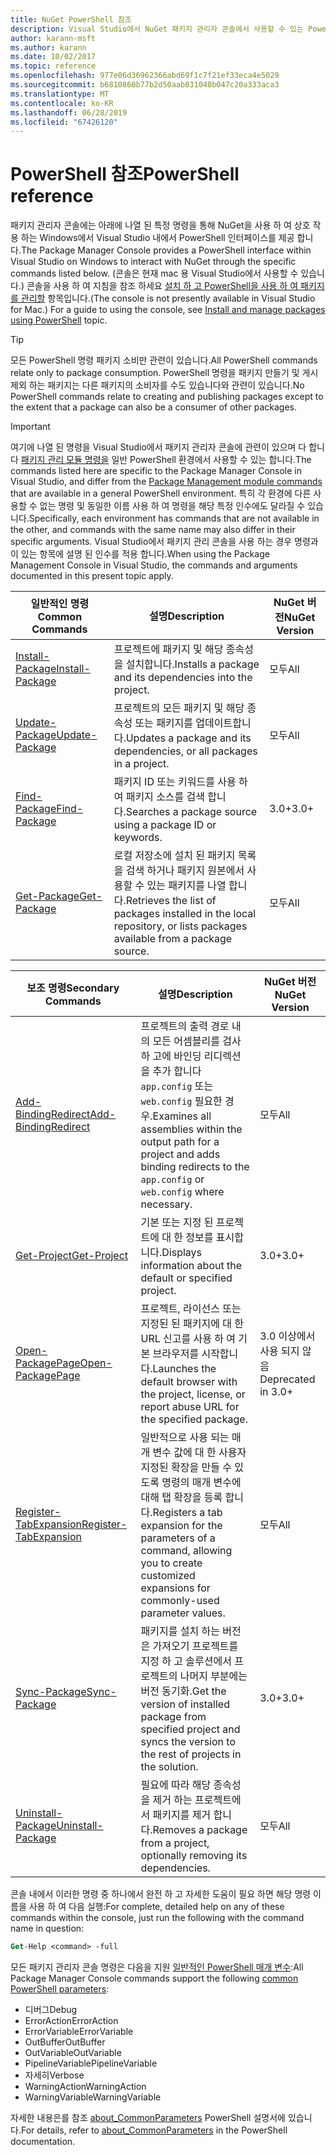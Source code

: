 ```yaml
---
title: NuGet PowerShell 참조
description: Visual Studio에서 NuGet 패키지 관리자 콘솔에서 사용할 수 있는 PowerShell 명령에 대 한 전체 참조 합니다.
author: karann-msft
ms.author: karann
ms.date: 10/02/2017
ms.topic: reference
ms.openlocfilehash: 977e06d36962366abd69f1c7f21ef33eca4e5029
ms.sourcegitcommit: b6810860b77b2d50aab031040b047c20a333aca3
ms.translationtype: MT
ms.contentlocale: ko-KR
ms.lasthandoff: 06/28/2019
ms.locfileid: "67426120"
---
```

# <a name="powershell-reference"></a><span data-ttu-id="9ffc3-103">PowerShell 참조</span><span class="sxs-lookup"><span data-stu-id="9ffc3-103">PowerShell reference</span></span>

<span data-ttu-id="9ffc3-104">패키지 관리자 콘솔에는 아래에 나열 된 특정 명령을 통해 NuGet을 사용 하 여 상호 작용 하는 Windows에서 Visual Studio 내에서 PowerShell 인터페이스를 제공 합니다.</span><span class="sxs-lookup"><span data-stu-id="9ffc3-104">The Package Manager Console provides a PowerShell interface within Visual Studio on Windows to interact with NuGet through the specific commands listed below.</span></span> <span data-ttu-id="9ffc3-105">(콘솔은 현재 mac 용 Visual Studio에서 사용할 수 있습니다.) 콘솔을 사용 하 여 지침을 참조 하세요 [설치 하 고 PowerShell을 사용 하 여 패키지를 관리할](../tools/package-manager-console.md) 항목입니다.</span><span class="sxs-lookup"><span data-stu-id="9ffc3-105">(The console is not presently available in Visual Studio for Mac.) For a guide to using the console, see [Install and manage packages using PowerShell](../tools/package-manager-console.md) topic.</span></span>

> [!Tip]
> <span data-ttu-id="9ffc3-106">모든 PowerShell 명령 패키지 소비만 관련이 있습니다.</span><span class="sxs-lookup"><span data-stu-id="9ffc3-106">All PowerShell commands relate only to package consumption.</span></span> <span data-ttu-id="9ffc3-107">PowerShell 명령을 패키지 만들기 및 게시 제외 하는 패키지는 다른 패키지의 소비자를 수도 있습니다와 관련이 있습니다.</span><span class="sxs-lookup"><span data-stu-id="9ffc3-107">No PowerShell commands relate to creating and publishing packages except to the extent that a package can also be a consumer of other packages.</span></span>

> [!Important]
> <span data-ttu-id="9ffc3-108">여기에 나열 된 명령을 Visual Studio에서 패키지 관리자 콘솔에 관련이 있으며 다 합니다 [패키지 관리 모듈 명령을](/powershell/module/packagemanagement/?view=powershell-6) 일반 PowerShell 환경에서 사용할 수 있는 합니다.</span><span class="sxs-lookup"><span data-stu-id="9ffc3-108">The commands listed here are specific to the Package Manager Console in Visual Studio, and differ from the [Package Management module commands](/powershell/module/packagemanagement/?view=powershell-6) that are available in a general PowerShell environment.</span></span> <span data-ttu-id="9ffc3-109">특히 각 환경에 다른 사용할 수 없는 명령 및 동일한 이름 사용 하 여 명령을 해당 특정 인수에도 달라질 수 있습니다.</span><span class="sxs-lookup"><span data-stu-id="9ffc3-109">Specifically, each environment has commands that are not available in the other, and commands with the same name may also differ in their specific arguments.</span></span> <span data-ttu-id="9ffc3-110">Visual Studio에서 패키지 관리 콘솔을 사용 하는 경우 명령과이 있는 항목에 설명 된 인수를 적용 합니다.</span><span class="sxs-lookup"><span data-stu-id="9ffc3-110">When using the Package Management Console in Visual Studio, the commands and arguments documented in this present topic apply.</span></span>

| <span data-ttu-id="9ffc3-111">일반적인 명령</span><span class="sxs-lookup"><span data-stu-id="9ffc3-111">Common Commands</span></span> | <span data-ttu-id="9ffc3-112">설명</span><span class="sxs-lookup"><span data-stu-id="9ffc3-112">Description</span></span> | <span data-ttu-id="9ffc3-113">NuGet 버전</span><span class="sxs-lookup"><span data-stu-id="9ffc3-113">NuGet Version</span></span> |
| --- | --- | --- |
| [<span data-ttu-id="9ffc3-114">Install-Package</span><span class="sxs-lookup"><span data-stu-id="9ffc3-114">Install-Package</span></span>](ps-ref-install-package.md) | <span data-ttu-id="9ffc3-115">프로젝트에 패키지 및 해당 종속성을 설치합니다.</span><span class="sxs-lookup"><span data-stu-id="9ffc3-115">Installs a package and its dependencies into the project.</span></span> | <span data-ttu-id="9ffc3-116">모두</span><span class="sxs-lookup"><span data-stu-id="9ffc3-116">All</span></span> |
| [<span data-ttu-id="9ffc3-117">Update-Package</span><span class="sxs-lookup"><span data-stu-id="9ffc3-117">Update-Package</span></span>](ps-ref-update-package.md) | <span data-ttu-id="9ffc3-118">프로젝트의 모든 패키지 및 해당 종속성 또는 패키지를 업데이트합니다.</span><span class="sxs-lookup"><span data-stu-id="9ffc3-118">Updates a package and its dependencies, or all packages in a project.</span></span> | <span data-ttu-id="9ffc3-119">모두</span><span class="sxs-lookup"><span data-stu-id="9ffc3-119">All</span></span> |
| [<span data-ttu-id="9ffc3-120">Find-Package</span><span class="sxs-lookup"><span data-stu-id="9ffc3-120">Find-Package</span></span>](ps-ref-find-package.md) | <span data-ttu-id="9ffc3-121">패키지 ID 또는 키워드를 사용 하 여 패키지 소스를 검색 합니다.</span><span class="sxs-lookup"><span data-stu-id="9ffc3-121">Searches a package source using a package ID or keywords.</span></span> | <span data-ttu-id="9ffc3-122">3.0+</span><span class="sxs-lookup"><span data-stu-id="9ffc3-122">3.0+</span></span> |
| [<span data-ttu-id="9ffc3-123">Get-Package</span><span class="sxs-lookup"><span data-stu-id="9ffc3-123">Get-Package</span></span>](ps-ref-get-package.md) | <span data-ttu-id="9ffc3-124">로컬 저장소에 설치 된 패키지 목록을 검색 하거나 패키지 원본에서 사용할 수 있는 패키지를 나열 합니다.</span><span class="sxs-lookup"><span data-stu-id="9ffc3-124">Retrieves the list of packages installed in the local repository, or lists packages available from a package source.</span></span> | <span data-ttu-id="9ffc3-125">모두</span><span class="sxs-lookup"><span data-stu-id="9ffc3-125">All</span></span> |

| <span data-ttu-id="9ffc3-126">보조 명령</span><span class="sxs-lookup"><span data-stu-id="9ffc3-126">Secondary Commands</span></span> | <span data-ttu-id="9ffc3-127">설명</span><span class="sxs-lookup"><span data-stu-id="9ffc3-127">Description</span></span> | <span data-ttu-id="9ffc3-128">NuGet 버전</span><span class="sxs-lookup"><span data-stu-id="9ffc3-128">NuGet Version</span></span> |
| --- | --- | --- |
| [<span data-ttu-id="9ffc3-129">Add-BindingRedirect</span><span class="sxs-lookup"><span data-stu-id="9ffc3-129">Add-BindingRedirect</span></span>](ps-ref-add-bindingredirect.md) | <span data-ttu-id="9ffc3-130">프로젝트의 출력 경로 내의 모든 어셈블리를 검사 하 고에 바인딩 리디렉션을 추가 합니다 `app.config` 또는 `web.config` 필요한 경우.</span><span class="sxs-lookup"><span data-stu-id="9ffc3-130">Examines all assemblies within the output path for a project and adds binding redirects to the `app.config` or `web.config` where necessary.</span></span> | <span data-ttu-id="9ffc3-131">모두</span><span class="sxs-lookup"><span data-stu-id="9ffc3-131">All</span></span> |
| [<span data-ttu-id="9ffc3-132">Get-Project</span><span class="sxs-lookup"><span data-stu-id="9ffc3-132">Get-Project</span></span>](ps-ref-get-project.md) | <span data-ttu-id="9ffc3-133">기본 또는 지정 된 프로젝트에 대 한 정보를 표시합니다.</span><span class="sxs-lookup"><span data-stu-id="9ffc3-133">Displays information about the default or specified project.</span></span> | <span data-ttu-id="9ffc3-134">3.0+</span><span class="sxs-lookup"><span data-stu-id="9ffc3-134">3.0+</span></span> |
| [<span data-ttu-id="9ffc3-135">Open-PackagePage</span><span class="sxs-lookup"><span data-stu-id="9ffc3-135">Open-PackagePage</span></span>](ps-ref-open-packagepage.md) | <span data-ttu-id="9ffc3-136">프로젝트, 라이선스 또는 지정된 된 패키지에 대 한 URL 신고를 사용 하 여 기본 브라우저를 시작합니다.</span><span class="sxs-lookup"><span data-stu-id="9ffc3-136">Launches the default browser with the project, license, or report abuse URL for the specified package.</span></span> | <span data-ttu-id="9ffc3-137">3\.0 이상에서 사용 되지 않음</span><span class="sxs-lookup"><span data-stu-id="9ffc3-137">Deprecated in 3.0+</span></span> |
| [<span data-ttu-id="9ffc3-138">Register-TabExpansion</span><span class="sxs-lookup"><span data-stu-id="9ffc3-138">Register-TabExpansion</span></span>](ps-ref-register-tabexpansion.md) | <span data-ttu-id="9ffc3-139">일반적으로 사용 되는 매개 변수 값에 대 한 사용자 지정된 확장을 만들 수 있도록 명령의 매개 변수에 대해 탭 확장을 등록 합니다.</span><span class="sxs-lookup"><span data-stu-id="9ffc3-139">Registers a tab expansion for the parameters of a command, allowing you to create customized expansions for commonly-used parameter values.</span></span> | <span data-ttu-id="9ffc3-140">모두</span><span class="sxs-lookup"><span data-stu-id="9ffc3-140">All</span></span> |
| [<span data-ttu-id="9ffc3-141">Sync-Package</span><span class="sxs-lookup"><span data-stu-id="9ffc3-141">Sync-Package</span></span>](ps-ref-sync-package.md) | <span data-ttu-id="9ffc3-142">패키지를 설치 하는 버전은 가져오기 프로젝트를 지정 하 고 솔루션에서 프로젝트의 나머지 부분에는 버전 동기화.</span><span class="sxs-lookup"><span data-stu-id="9ffc3-142">Get the version of installed package from specified project and syncs the version to the rest of projects in the solution.</span></span> | <span data-ttu-id="9ffc3-143">3.0+</span><span class="sxs-lookup"><span data-stu-id="9ffc3-143">3.0+</span></span> |
| [<span data-ttu-id="9ffc3-144">Uninstall-Package</span><span class="sxs-lookup"><span data-stu-id="9ffc3-144">Uninstall-Package</span></span>](ps-ref-uninstall-package.md) | <span data-ttu-id="9ffc3-145">필요에 따라 해당 종속성을 제거 하는 프로젝트에서 패키지를 제거 합니다.</span><span class="sxs-lookup"><span data-stu-id="9ffc3-145">Removes a package from a project, optionally removing its dependencies.</span></span> | <span data-ttu-id="9ffc3-146">모두</span><span class="sxs-lookup"><span data-stu-id="9ffc3-146">All</span></span> |

<span data-ttu-id="9ffc3-147">콘솔 내에서 이러한 명령 중 하나에서 완전 하 고 자세한 도움이 필요 하면 해당 명령 이름을 사용 하 여 다음 실행:</span><span class="sxs-lookup"><span data-stu-id="9ffc3-147">For complete, detailed help on any of these commands within the console, just run the following with the command name in question:</span></span>

```ps
Get-Help <command> -full
```

<span data-ttu-id="9ffc3-148">모든 패키지 관리자 콘솔 명령은 다음을 지원 [일반적인 PowerShell 매개 변수](http://go.microsoft.com/fwlink/?LinkID=113216):</span><span class="sxs-lookup"><span data-stu-id="9ffc3-148">All Package Manager Console commands support the following [common PowerShell parameters](http://go.microsoft.com/fwlink/?LinkID=113216):</span></span>

- <span data-ttu-id="9ffc3-149">디버그</span><span class="sxs-lookup"><span data-stu-id="9ffc3-149">Debug</span></span>
- <span data-ttu-id="9ffc3-150">ErrorAction</span><span class="sxs-lookup"><span data-stu-id="9ffc3-150">ErrorAction</span></span>
- <span data-ttu-id="9ffc3-151">ErrorVariable</span><span class="sxs-lookup"><span data-stu-id="9ffc3-151">ErrorVariable</span></span>
- <span data-ttu-id="9ffc3-152">OutBuffer</span><span class="sxs-lookup"><span data-stu-id="9ffc3-152">OutBuffer</span></span>
- <span data-ttu-id="9ffc3-153">OutVariable</span><span class="sxs-lookup"><span data-stu-id="9ffc3-153">OutVariable</span></span>
- <span data-ttu-id="9ffc3-154">PipelineVariable</span><span class="sxs-lookup"><span data-stu-id="9ffc3-154">PipelineVariable</span></span>
- <span data-ttu-id="9ffc3-155">자세히</span><span class="sxs-lookup"><span data-stu-id="9ffc3-155">Verbose</span></span>
- <span data-ttu-id="9ffc3-156">WarningAction</span><span class="sxs-lookup"><span data-stu-id="9ffc3-156">WarningAction</span></span>
- <span data-ttu-id="9ffc3-157">WarningVariable</span><span class="sxs-lookup"><span data-stu-id="9ffc3-157">WarningVariable</span></span>

<span data-ttu-id="9ffc3-158">자세한 내용은를 참조 [about_CommonParameters](http://go.microsoft.com/fwlink/?LinkID=113216) PowerShell 설명서에 있습니다.</span><span class="sxs-lookup"><span data-stu-id="9ffc3-158">For details, refer to [about_CommonParameters](http://go.microsoft.com/fwlink/?LinkID=113216) in the PowerShell documentation.</span></span>
